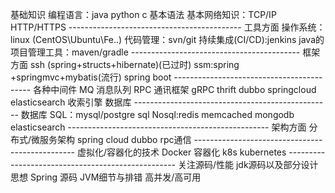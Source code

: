 基础知识
编程语言：java python c
基本语法
基本网络知识：TCP/IP HTTP/HTTPS
\-------------------------------------------
工具方面
操作系统：linux (CentOS\Ubuntu\Fe..)
代码管理：svn/git
持续集成(CI/CD):jenkins
java的项目管理工具：maven/gradle
\------------------------------------------
框架方面
ssh (spring+structs+hibernate)(已过时)
ssm:spring +springmvc+mybatis(流行)
spring boot
\------------------------------------------
各种中间件
MQ 消息队列
RPC 通讯框架 gRPC thrift dubbo springcloud
elasticsearch 收索引擎 数据库
\-------------------------------------------------
数据库
SQL：mysql/postgre sql
Nosql:redis memcached mongodb elasticsearch
\--------------------------------------------------
架构方面
分布式/微服务架构
spring cloud
dubbo
rpc通信
\------------------------------------------------
虚拟化/容器化的技术
Docker 容器化
k8s kubernetes
\--------------------------------------------------
关注源码/性能
jdk源码以及部分设计思想
Spring 源码
JVM细节与排错
高并发/高可用